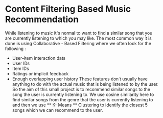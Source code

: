# Content Filtering Based Music Recommendation 
While listening to music it's normal to want to find a similar song that you are currently listening to which you may like. The most common way it is done is using Collaborative - Based Filtering where we often look for the following :
* User–item interaction data
* User IDs
* Item IDs
* Ratings or implicit feedback
* Enough overlapping user history
These features don't usually have anything to do with the actual music that is being listened to by the user. So the aim of this small project is to recommend similar songs to the song the user is currently listening to. We use cosine similarity here to find similar songs from the genre that the user is currently listening to and then we use ** K- Means ** Clustering to identify the closest 5 songs which we can recommend to the user.
